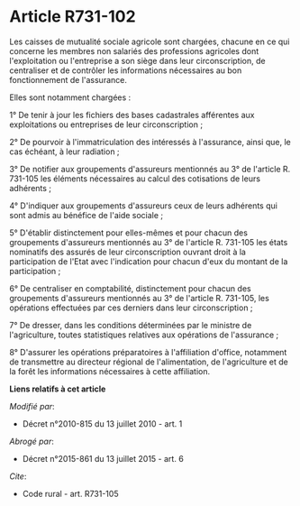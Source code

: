 # Article R731-102

Les caisses de mutualité sociale agricole sont chargées, chacune en ce qui concerne les membres non salariés des professions
agricoles dont l'exploitation ou l'entreprise a son siège dans leur circonscription, de centraliser et de contrôler les
informations nécessaires au bon fonctionnement de l'assurance. 

Elles sont notamment chargées : 

1° De tenir à jour les fichiers des bases cadastrales afférentes aux exploitations ou entreprises de leur circonscription ; 

2° De pourvoir à l'immatriculation des intéressés à l'assurance, ainsi que, le cas échéant, à leur radiation ; 

3° De notifier aux groupements d'assureurs mentionnés au 3° de l'article R. 731-105 les éléments nécessaires au calcul des
cotisations de leurs adhérents ; 

4° D'indiquer aux groupements d'assureurs ceux de leurs adhérents qui sont admis au bénéfice de l'aide sociale ; 

5° D'établir distinctement pour elles-mêmes et pour chacun des groupements d'assureurs mentionnés au 3° de l'article R.
731-105 les états nominatifs des assurés de leur circonscription ouvrant droit à la participation de l'Etat avec l'indication
pour chacun d'eux du montant de la participation ; 

6° De centraliser en comptabilité, distinctement pour chacun des groupements d'assureurs mentionnés au 3° de l'article R.
731-105, les opérations effectuées par ces derniers dans leur circonscription ; 

7° De dresser, dans les conditions déterminées par le ministre de l'agriculture, toutes statistiques relatives aux opérations
de l'assurance ; 

8° D'assurer les opérations préparatoires à l'affiliation d'office, notamment de transmettre au directeur régional de
l'alimentation, de l'agriculture et de la forêt les informations nécessaires à cette affiliation.

**Liens relatifs à cet article**

_Modifié par_:

  - Décret n°2010-815 du 13 juillet 2010 - art. 1

_Abrogé par_:

  - Décret n°2015-861 du 13 juillet 2015 - art. 6

_Cite_:

  - Code rural - art. R731-105
